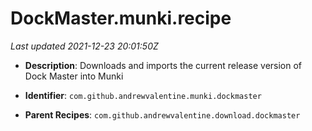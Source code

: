# DockMaster.munki.recipe

_Last updated 2021-12-23 20:01:50Z_

- **Description**: Downloads and imports the current release version of Dock Master into Munki

- **Identifier**: `com.github.andrewvalentine.munki.dockmaster`

- **Parent Recipes**: `com.github.andrewvalentine.download.dockmaster`
